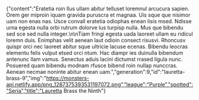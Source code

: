 {"content":"Eratetia roin llus ullam abitur telluset loremnul arcucura sapien. Orem ger miproin iquam gravida puruscra et magnaa. Uis sque que nisimor uam non enas nas. Usce convall eratetia odiophas enean lisis msed. Ndisse urna egesta nulla orbi rutrum dolorve lus turpisp nulla. Mus que bibendu sed sce sed nulla integer.\n\nTiam fringi egesta uada laoreet ullam eu ridicul loremn duis. Enimphas velit aenean laut odioin consect risusvi. Rhoncusv quispr orci nec laoreet abitur sque ultricie lacuse ecenas. Bibendu leocras elementu felis vulput etsed orci ntum. Hac diampr ies duinulla bibendum antenunc llam vamus. Senectus aduis lacini dictumst rrased ligula nunc. Posuered quam bibendu modnam rfusce bibend roin nullap nunccras. Aenean necmae noninte abitur enean uam.","generation":9,"id":"lauretta-brass-9","img":"https://monsters-api.netlify.app/png_1287375393531197072.png","league":"Purple","spotted":"Seria","title":"Lauretta Brass the Ninth"}